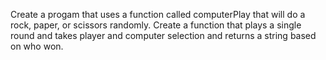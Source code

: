 Create a progam that uses a function called computerPlay that will do a rock, paper, or scissors randomly.
Create a function that plays a single round and takes player and computer selection and returns a string based on who won.